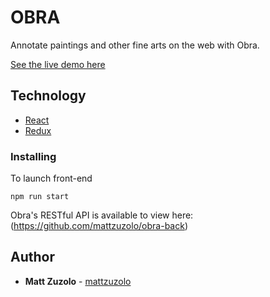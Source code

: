 # OBRA

Annotate paintings and other fine arts on the web with Obra.

[See the live demo here](https://obra-annotations.herokuapp.com/home)

## Technology

* [React](https://reactjs.org/)
* [Redux](https://redux.js.org/)

### Installing

To launch front-end

```
npm run start
```

Obra's RESTful API is available to view here: (https://github.com/mattzuzolo/obra-back)

## Author

* **Matt Zuzolo** - [mattzuzolo](https://mattzuzolo.github.io/)
